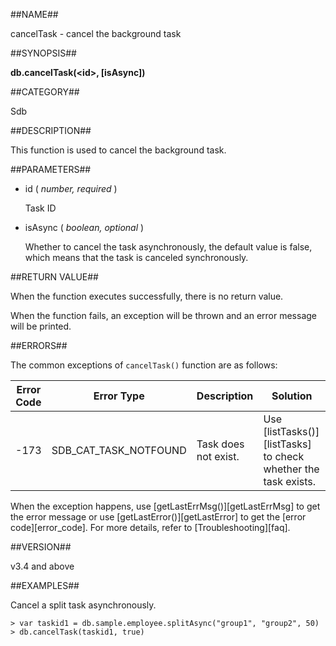 ##NAME##

cancelTask - cancel the background task

##SYNOPSIS##

**db.cancelTask(\<id\>, [isAsync])**

##CATEGORY##

Sdb

##DESCRIPTION##

This function is used to cancel the background task.

##PARAMETERS##

- id ( *number, required* )

    Task ID

- isAsync ( *boolean, optional* )

    Whether to cancel the task asynchronously, the default value is false, which means that the task is canceled synchronously.

##RETURN VALUE##

When the function executes successfully, there is no return value.

When the function fails, an exception will be thrown and an error message will be printed.

##ERRORS##

The common exceptions of `cancelTask()` function are as follows:

| Error Code | Error Type | Description | Solution |
| ---------- | ---------- | ----------- | -------- |
|-173|SDB_CAT_TASK_NOTFOUND|Task does not exist.|Use [listTasks()][listTasks] to check whether the task exists.|

When the exception happens, use [getLastErrMsg()][getLastErrMsg] to get the error message or use [getLastError()][getLastError] to get the [error code][error_code]. For more details, refer to [Troubleshooting][faq].

##VERSION##

v3.4 and above

##EXAMPLES##

Cancel a split task asynchronously.

```lang-javascript
> var taskid1 = db.sample.employee.splitAsync("group1", "group2", 50)
> db.cancelTask(taskid1, true)
```

[^_^]:
    Links
[getLastErrMsg]:manual/Manual/Sequoiadb_Command/Global/getLastErrMsg.md
[getLastError]:manual/Manual/Sequoiadb_Command/Global/getLastError.md
[faq]:manual/FAQ/faq_sdb.md
[error_code]:manual/Manual/Sequoiadb_error_code.md
[listTasks]:manual/Manual/Sequoiadb_Command/Sdb/listTasks.md